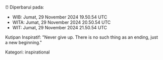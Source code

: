 ⏰ Diperbarui pada:
- WIB: Jumat, 29 November 2024 19.50.54 UTC
- WITA: Jumat, 29 November 2024 20.50.54 UTC
- WIT: Jumat, 29 November 2024 21.50.54 UTC

Kutipan Inspiratif:
"Never give up. There is no such thing as an ending, just a new beginning."


Kategori: inspirational

